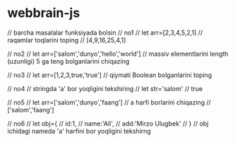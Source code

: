 # webbrain-js

// barcha masalalar funksiyada bolsin
// no1
// let arr=[2,3,4,5,2,1]
// raqamlar toqlarini toping
// [4,9,16,25,4,1]

// no2
// let arr=['salom','dunyo','hello','world']
// massiv elementlarini length (uzunligi) 5 ga teng bolganlarini chiqazing

// no3
// let arr=[1,2,3,true,'true'] 
// qiymati Boolean bolganlarini toping

// no4
// stringda 'a' bor yoqligini tekshiring
// let str='salom'
// true

// no5
// let arr=['salom','dunyo','faang']
// a harfi borlarini chiqazing
// ['salom','faang']

// no6
// let obj={
//     id:1,
//     name:'Ali',
//     add:'Mirzo Ulugbek'
// }
// obj ichidagi nameda 'a' harfini bor yoqligini tekshirng